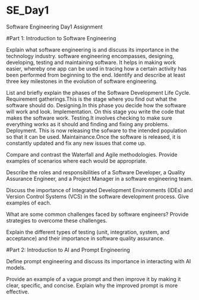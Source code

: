 # SE_Day1
Software Engineering Day1 Assignment

#Part 1: Introduction to Software Engineering

Explain what software engineering is and discuss its importance in the technology industry.
software engineering encompasses, designing, developing, testing and maintaining software. 
It helps in making work easier, whereby one app can be used in tracing how a certain activity has been performed from beginning to the end.
Identify and describe at least three key milestones in the evolution of software engineering.


List and briefly explain the phases of the Software Development Life Cycle.
Requirement gatherings.This is the stage where you find out what the software should do.
Designing.In this phase you decide how the software will work and look.
Implementation. On this stage you  write the code that makes the software work.
Testing.It involves checking to make sure everything works as it should and finding and fixing any problems. 
Deployment. This is now releasing the sofware to the intended population so that it can be used.
Maintainance.Once the software is released, it is constantly updated and fix any new issues that come up.

Compare and contrast the Waterfall and Agile methodologies. Provide examples of scenarios where each would be appropriate.


Describe the roles and responsibilities of a Software Developer, a Quality Assurance Engineer, and a Project Manager in a software engineering team.


Discuss the importance of Integrated Development Environments (IDEs) and Version Control Systems (VCS) in the software development process. Give examples of each.


What are some common challenges faced by software engineers? Provide strategies to overcome these challenges.


Explain the different types of testing (unit, integration, system, and acceptance) and their importance in software quality assurance.


#Part 2: Introduction to AI and Prompt Engineering


Define prompt engineering and discuss its importance in interacting with AI models.


Provide an example of a vague prompt and then improve it by making it clear, specific, and concise. Explain why the improved prompt is more effective.
